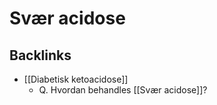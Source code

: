 # Svær acidose


## Backlinks
* [[Diabetisk ketoacidose]]
	* Q. Hvordan behandles [[Svær acidose]]?

<!-- #anki/tag/med/Endocrinology #anki/deck/Medicine -->

<!-- {BearID:C79F9C6E-5769-44A6-8AAE-215989C0FFD3-15088-0000CF9145AE8203} -->
